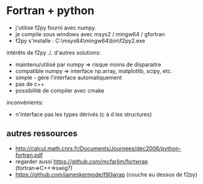 

# Fortran + python

- j'utilise f2py fourni avec numpy.
- je compile sous windows avec msys2 / mingw64 / gfortran
- f2py s'installe : C:\msys64\mingw64\bin\f2py2.exe

intérêts de f2py ./. d'autres solutions:
- maintenu/utilisé par numpy => risque moins de disparaitre
- compatible numpy => interface np.array, matplotlib, scipy, etc.
- simple  - gère l'interface automatiquement
- pas de c++
- possibilité de compiler avec cmake

inconvénients:
- n'interface pas les types dérivés (c à d les structures)


## autres ressources
- http://calcul.math.cnrs.fr/Documents/Journees/dec2006/python-fortran.pdf
- regarder aussi https://github.com/mcfarljm/fortwrap (fortran=>C++=>swig?)
- https://github.com/jameskermode/f90wrap (couche au dessus de f2py)

